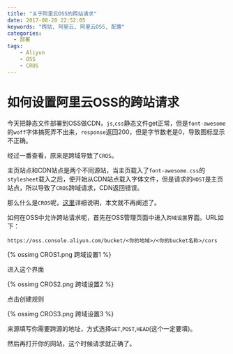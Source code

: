 ```yaml
---
title: "关于阿里云OSS的跨站请求"
date: 2017-08-20 22:52:05
keywords: "跨站, 阿里云, 阿里云OSS, 配置"
categories:
  - 部署
tags: 
    - Aliyun
    - OSS
    - CROS
---
```

# 如何设置阿里云OSS的跨站请求

今天把静态文件部署到OSS做CDN，`js`,`css`静态文件get正常，但是`font-awesome`的`woff`字体搞死弄不出来，`response`返回200，但是字节数老是0，导致图标显示不正确。

经过一番查看，原来是跨域导致了`CROS`。

主页站点和CDN站点是两个不同源站，当主页载入了`font-awesome.css`的`stylesheet`载入之后，便开始从CDN站点载入字体文件，但是请求的`HOST`是主页站点，所以导致了`CROS`跨域请求，CDN返回错误。

那么什么是`CROS`呢，[这里](http://www.ruanyifeng.com/blog/2016/04/cors.html)详细说明，本文就不再阐述了。

如何在OSS中允许跨站请求呢，首先在OSS管理页面中进入`跨域设置`界面。URL如下：

```url
https://oss.console.aliyun.com/bucket/<你的地域>/<你的bucket名称>/cors
```

{% ossimg CROS1.png 跨域设置1 %}

进入这个界面

{% ossimg CROS2.png 跨域设置2 %}

点击创建规则

{% ossimg CROS3.png 跨域设置3 %}

来源填写你需要跨源的地址，方式选择`GET`,`POST`,`HEAD`(这个一定要填)。

然后再打开你的网站，这个时候请求就正确了。